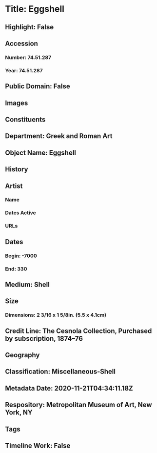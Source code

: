 # Title: Eggshell
## Highlight: False
## Accession
### Number: 74.51.287
### Year: 74.51.287
## Public Domain: False
## Images
## Constituents
## Department: Greek and Roman Art
## Object Name: Eggshell
## History
## Artist
### Name
### Dates Active
### URLs
## Dates
### Begin: -7000
### End: 330
## Medium: Shell
## Size
### Dimensions: 2 3/16 x 1 5/8in. (5.5 x 4.1cm)
## Credit Line: The Cesnola Collection, Purchased by subscription, 1874–76
## Geography
## Classification: Miscellaneous-Shell
## Metadata Date: 2020-11-21T04:34:11.18Z
## Respository: Metropolitan Museum of Art, New York, NY
## Tags
## Timeline Work: False